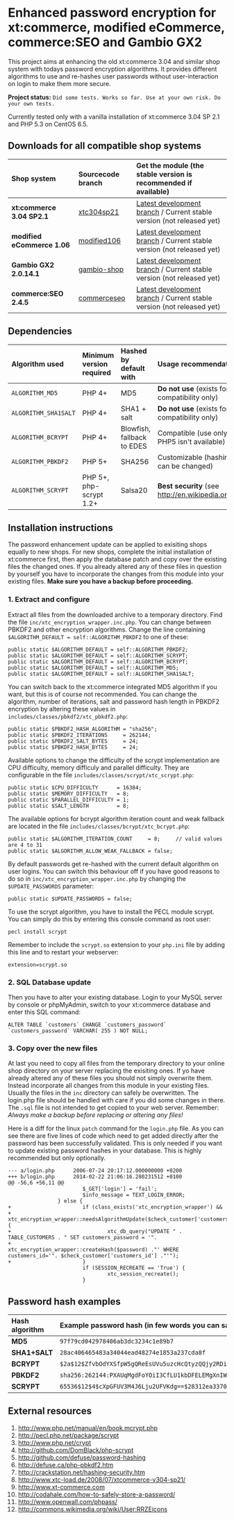 # Enhanced password encryption for xt:commerce, modified eCommerce, commerce:SEO and Gambio GX2 #
This project aims at enhancing the old xt:commerce 3.04 and similar shop system with todays password encryption algorithms. It provides different algorithms to use and re-hashes user passwords without user-interaction on login to make them more secure.

**Project status:** `Did some tests. Works so far. Use at your own risk. Do your own tests.`

Currently tested only with a vanilla installation of xt:commerce 3.04 SP 2.1 and PHP 5.3 on CentOS 6.5.

## Downloads for all compatible shop systems ##
| **Shop system** | **Sourcecode branch** | **Get the module** (the stable version is recommended if available) |
|:----------------|:----------------------|:--------------------------------------------------------------------|
| **xt:commerce 3.04 SP2.1** | [xtc304sp21](http://code.google.com/p/xtc-enhanced-passwd/source/browse/?name=xtc304sp21) | [Latest development branch](http://xtc-enhanced-passwd.googlecode.com/archive/xtc304sp21.zip) / Current stable version (not released yet) |
| **modified eCommerce 1.06** | [modified106](http://code.google.com/p/xtc-enhanced-passwd/source/browse/?name=modified106) | [Latest development branch](http://xtc-enhanced-passwd.googlecode.com/archive/modified106.zip) / Current stable version (not released yet) |
| **Gambio GX2 2.0.14.1** | [gambio-shop](http://code.google.com/p/xtc-enhanced-passwd/source/browse/?name=gambio-shop) | [Latest development branch](http://xtc-enhanced-passwd.googlecode.com/archive/gambio-shop.zip) / Current stable version (not released yet) |
| **commerce:SEO 2.4.5**| [commerceseo](http://code.google.com/p/xtc-enhanced-passwd/source/browse/?name=commerceseo) | [Latest development branch](http://xtc-enhanced-passwd.googlecode.com/archive/commerceseo.zip) / Current stable version (not released yet) |

## Dependencies ##
| **Algorithm used** | **Minimum version required** | **Hashed by default with** | **Usage recommendation** |
|:-------------------|:-----------------------------|:---------------------------|:-------------------------|
| `ALGORITHM_MD5` | PHP 4+ | MD5 | **Do not use** (exists for backward compatibility only) |
| `ALGORITHM_SHA1SALT` | PHP 4+ | SHA1 + salt | **Do not use** (exists for backward compatibility only) |
| `ALGORITHM_BCRYPT` | PHP 4+ | Blowfish, fallback to EDES | Compatible (use only if mcrypt or PHP5 isn't available) |
| `ALGORITHM_PBKDF2` |PHP 5+ | SHA256 | Customizable (hashing method can be changed) |
| `ALGORITHM_SCRYPT` | PHP 5+, php-scrypt 1.2+ | Salsa20 | **Best security** (see http://en.wikipedia.org/wiki/Scrypt) |

## Installation instructions ##
The password enhancement update can be applied to exisiting shops equally to new shops. For new shops, complete the initial installation of xt:commerce first, then apply the database patch and copy over the existing files the changed ones. If you already altered any of these files in question by yourself you have to incorporate the changes from this module into your existing files. **Make sure you have a backup before proceeding.**

### 1. Extract and configure ###
Extract all files from the downloaded archive to a temporary directory. Find the file `inc/xtc_encryption_wrapper.inc.php`.
You can change between PBKDF2 and other encryption algorithms.
Change the line containing `$ALGORITHM_DEFAULT = self::ALGORITHM_PBKDF2` to one of these:
```
public static $ALGORITHM_DEFAULT = self::ALGORITHM_PBKDF2;
public static $ALGORITHM_DEFAULT = self::ALGORITHM_SCRYPT;
public static $ALGORITHM_DEFAULT = self::ALGORITHM_BCRYPT;
public static $ALGORITHM_DEFAULT = self::ALGORITHM_MD5;
public static $ALGORITHM_DEFAULT = self::ALGORITHM_SHA1SALT;
```
You can switch back to the xt:commerce integrated MD5 algorithm if you want, but this is of course not recommended.
You can change the algorithm, number of iterations, salt and password hash length in PBKDF2 encryption by altering these values in `includes/classes/pbkdf2/xtc_pbkdf2.php`:
```
public static $PBKDF2_HASH_ALGORITHM = "sha256";
public static $PBKDF2_ITERATIONS     = 262144;
public static $PBKDF2_SALT_BYTES     = 24;
public static $PBKDF2_HASH_BYTES     = 24;
```
Available options to change the difficulty of the scrypt implementation are CPU difficulty, memory difficuly and parallel difficulty. They are configurable in the file `includes/classes/scrypt/xtc_scrypt.php`:
```
public static $CPU_DIFFICULTY      = 16384;
public static $MEMORY_DIFFICULTY   = 8;
public static $PARALLEL_DIFFICULTY = 1;
public static $SALT_LENGTH         = 8;
```
The available options for bcrypt algorithm iteration count and weak fallback are located in the file `includes/classes/bcrypt/xtc_bcrypt.php`:
```
public static $ALGORITHM_ITERATION_COUNT     = 8;     // valid values are 4 to 31
public static $ALGORITHM_ALLOW_WEAK_FALLBACK = false;
```
By default passwords get re-hashed with the current default algorithm on user logins. You can switch this behaviour off if you have good reasons to do so in `inc/xtc_encryption_wrapper.inc.php` by changing the `$UPDATE_PASSWORDS` parameter:
```
public static $UPDATE_PASSWORDS = false;
```
To use the scrypt algorithm, you have to install the PECL module scrypt. You can simply do this by entering this console command as root user:
```
pecl install scrypt
```
Remember to include the `scrypt.so` extension to your `php.ini` file by adding this line and to restart your webserver:
```
extension=scrypt.so
```

### 2. SQL Database update ###
Then you have to alter your existing database. Login to your MySQL server by console or phpMyAdmin, switch to your xt:commerce database and enter this SQL command:
```
ALTER TABLE `customers` CHANGE `customers_password` `customers_password` VARCHAR( 255 ) NOT NULL;
```

### 3. Copy over the new files ###
At last you need to copy all files from the temporary directory to your online shop directory on your server replacing the exisiting ones. If yo have already altered any of these files you should not simply overwrite them. Instead incorporate all changes from this module in your existing files. Usually the files in the `inc` directory can safely be overwritten. The login.php file should be handled with care if you did some changes in there. The `.sql` file is not intended to get copied to your web server. Remember: _Always make a backup before replacing or altering any files!_

Here is a diff for the linux `patch` command for the `login.php` file. As you can see there are five lines of code which need to get added directly after the password has been successfully validated. This is only needed if you want to update existing password hashes in your database. This is highly recommended but only optionally.
```
--- a/login.php      2006-07-24 20:17:12.000000000 +0200
+++ b/login.php      2014-02-22 21:06:16.280231512 +0100
@@ -56,6 +56,11 @@
                        $_GET['login'] = 'fail';
                        $info_message = TEXT_LOGIN_ERROR;
                } else {
+                       if (class_exists('xtc_encryption_wrapper') &&
+                                       xtc_encryption_wrapper::needsAlgorithmUpdate($check_customer['customers_password'])) {
+                               xtc_db_query("UPDATE " . TABLE_CUSTOMERS . " SET customers_password = '".
+                                               xtc_encryption_wrapper::createHash($password) ."' WHERE customers_id='". $check_customer['customers_id'] ."'");
+                       }
                        if (SESSION_RECREATE == 'True') {
                                xtc_session_recreate();
                        }
```

## Password hash examples ##
| **Hash algorithm** | **Example password hash** (in few words you can say a longer string means better encryption) |
|:-------------------|:---------------------------------------------------------------------------------------------|
| **MD5** | `97f79cd042978406ab3dc3234c1e89b7` |
| **SHA1+SALT** | `28ac406465483a34044ead48274e1853a237cda8f` |
| **BCRYPT** | `$2a$12$ZfvbOdYXSfpW5gQReEsUVu5uzcHcQtyzQQjy2RDiaLzo328HETNmD` |
| **PBKDF2** | `sha256:262144:PXAUqMgdFoYOiI3CfLU1kbDFELEMgXnIW:jXDdTSYd++4tEPbj4S8R9jf4AmPLHDa9` |
| **SCRYPT** | `65536$12$4$cXpGFUV3M4J6Lju2UFVKdg==$28312ea3370cdd367ffab983bfc9b7e28887d430f229d2c6aa51c180f55a0eaa` |

## External resources ##
  1. http://www.php.net/manual/en/book.mcrypt.php
  1. http://pecl.php.net/package/scrypt
  1. http://www.php.net/crypt
  1. http://github.com/DomBlack/php-scrypt
  1. http://github.com/defuse/password-hashing
  1. http://defuse.ca/php-pbkdf2.htm
  1. http://crackstation.net/hashing-security.htm
  1. http://www.xtc-load.de/2008/07/xtcommerce-v304-sp21/
  1. http://www.xt-commerce.com
  1. http://codahale.com/how-to-safely-store-a-password/
  1. http://www.openwall.com/phpass/
  1. http://commons.wikimedia.org/wiki/User:RRZEicons